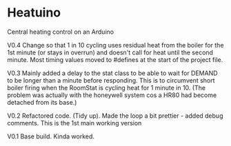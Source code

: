 # Heatuino
Central heating control on an Arduino

V0.4
Change so that 1 in 10 cycling uses residual heat from the boiler for the 1st minute (or stays in overrun) 
and doesn't call for heat until the second minute.
Most timing values moved to #defines at the start of the project file.

V0.3
Mainly added a delay to the stat class to be able to wait for DEMAND to be longer than a minute before responding.
This is to circumvent short boiler firing when the RoomStat is cycling heat for 1 minute in 10.
(The problem was actually with the honeywell system cos a HR80 had become detached from its base.)

V0.2
Refactored code. (Tidy up).
Made the loop a bit prettier - added debug comments.
This is the 1st main working version

V0.1
Base build. Kinda worked.
